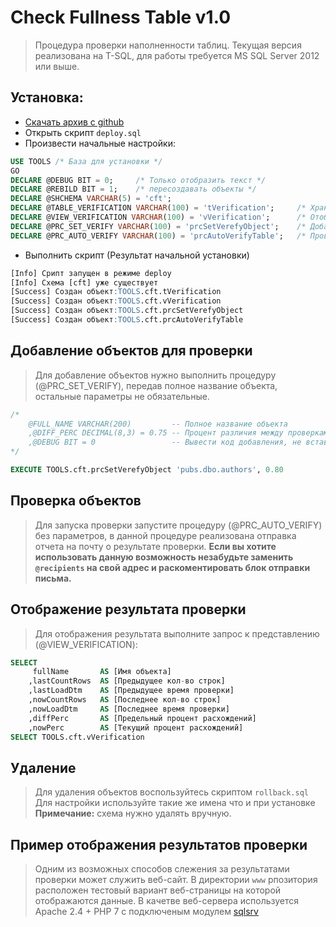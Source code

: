 # Check Fullness Table v1.0
> Процедура проверки наполненности таблиц.
Текущая версия реализована на T-SQL, для работы требуется MS SQL Server 2012 или выше.

## Установка:
* [Скачать архив с github](https://github.com/bisirkin-pv/CheckFullnesTable/archive/master.zip)
* Открыть скрипт `deploy.sql`
* Произвести начальные настройки:
```sql
USE TOOLS /* База для установки */
GO
DECLARE @DEBUG BIT = 0;		/* Только отобразить текст */
DECLARE @REBILD BIT = 1;	/* пересоздавать объекты */
DECLARE @SHCHEMA VARCHAR(5) = 'cft';
DECLARE @TABLE_VERIFICATION VARCHAR(100) = 'tVerification';		/* Хранит данные по таблицам к проверке */
DECLARE @VIEW_VERIFICATION VARCHAR(100) = 'vVerification';		/* Отображает сравнение проверок */
DECLARE @PRC_SET_VERIFY VARCHAR(100) = 'prcSetVerefyObject';	/* Добавление новой таблицы и подсчет строк в таблице */
DECLARE @PRC_AUTO_VERIFY VARCHAR(100) = 'prcAutoVerifyTable';	/* Проверка источников на наполнность */
```
* Выполнить скрипт (Результат начальной установки)
```sql
[Info] Срипт запущен в режиме deploy
[Info] Схема [cft] уже существует
[Success] Создан объект:TOOLS.cft.tVerification
[Success] Создан объект:TOOLS.cft.vVerification
[Success] Создан объект:TOOLS.cft.prcSetVerefyObject
[Success] Создан объект:TOOLS.cft.prcAutoVerifyTable
```

## Добавление объектов для проверки
> Для добавление объектов нужно выполнить процедуру (@PRC_SET_VERIFY), передав полное название объекта, остальные параметры не обязательные.

```sql
/*
    @FULL_NAME VARCHAR(200)         -- Полное название объекта
	,@DIFF_PERC DECIMAL(8,3) = 0.75 -- Процент различия между проверками
	,@DEBUG BIT = 0                 -- Вывести код добавления, не вставлять данные
*/

EXECUTE TOOLS.cft.prcSetVerefyObject 'pubs.dbo.authors', 0.80
```

## Проверка объектов
> Для запуска проверки запустите процедуру (@PRC_AUTO_VERIFY) без параметров, в данной процедуре реализована отправка отчета на почту о результате проверки.
**Если вы хотите использовать данную возможность незабудьте заменить `@recipients` на свой адрес и раскоментировать блок отправки письма.**
## Отображение результата проверки
> Для отображения результата выполните запрос к представлению (@VIEW_VERIFICATION):
```sql
SELECT 
	 fullName		AS [Имя объекта]
	,lastCountRows	AS [Предыдущее кол-во строк]
	,lastLoadDtm	AS [Предыдущее время проверки]
	,nowCountRows	AS [Последнее кол-во строк]
	,nowLoadDtm		AS [Последнее время проверки]
	,diffPerc		AS [Предельный процент расхождений]
	,nowPerc		AS [Текущий процент расхождений]
SELECT TOOLS.cft.vVerification
```
## Удаление
> Для удаления объектов воспользуйтесь скриптом `rollback.sql`
Для настройки используйте такие же имена что и при установке
**Примечание:** схема нужно удалять вручную.

## Пример отображения результатов проверки
> Одним из возможных способов слежения за результатами проверки может служить веб-сайт. В директории `www` рпозитория расположен тестовый вариант веб-страницы на которой отображаются данные. 
В качетве веб-сервера используется Apache 2.4 + PHP 7 с подключеным модулем [sqlsrv](https://www.microsoft.com/en-us/download/details.aspx?id=20098)
